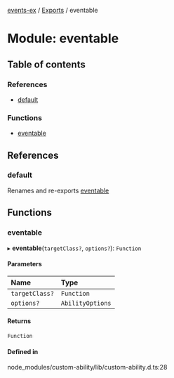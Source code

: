 [events-ex](../README.md) / [Exports](../modules.md) / eventable

# Module: eventable

## Table of contents

### References

- [default](eventable.md#default)

### Functions

- [eventable](eventable.md#eventable)

## References

### default

Renames and re-exports [eventable](eventable.md#eventable)

## Functions

### eventable

▸ **eventable**(`targetClass?`, `options?`): `Function`

#### Parameters

| Name | Type |
| :------ | :------ |
| `targetClass?` | `Function` |
| `options?` | `AbilityOptions` |

#### Returns

`Function`

#### Defined in

node_modules/custom-ability/lib/custom-ability.d.ts:28
